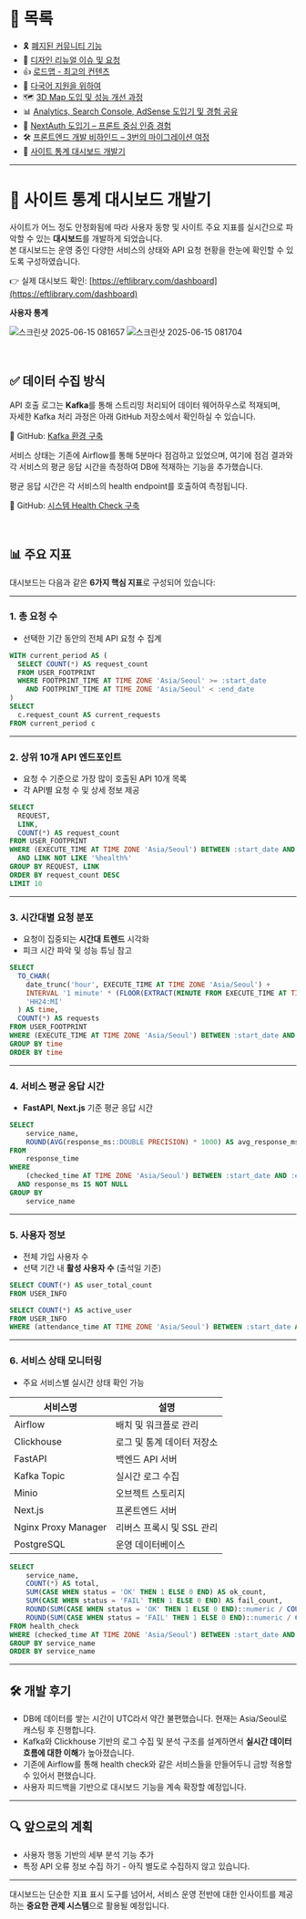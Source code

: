 # 📂 목록

- 🎗️ [폐지된 커뮤니티 기능](./community.md)
- 🎨 [디자인 리뉴얼 이슈 및 요청](./design.md)
- 👍 [로드맵 - 최고의 컨텐츠](./roadmap.md)
- 🍱 [다국어 지원을 위하여](./i18n.md)
- 🗺️ [3D Map 도입 및 성능 개선 과정](./3dmap.md)
- 📊 [Analytics, Search Console, AdSense 도입기 및 경험 공유](./google.md)
- 🔐 [NextAuth 도입기 – 프론트 중심 인증 경험](./auth.md)
- 🛠️ [프론트엔드 개발 비하인드 – 3번의 마이그레이션 여정](./migration.md)
- 🚀 [사이트 통계 대시보드 개발기](./dashboard.md)

---

# 🚀 사이트 통계 대시보드 개발기

사이트가 어느 정도 안정화됨에 따라 사용자 동향 및 사이트 주요 지표를 실시간으로 파악할 수 있는 **대시보드**를 개발하게 되었습니다.  
본 대시보드는 운영 중인 다양한 서비스의 상태와 API 요청 현황을 한눈에 확인할 수 있도록 구성하였습니다.

👉 실제 대시보드 확인: [https://eftlibrary.com/dashboard](https://eftlibrary.com/dashboard)

**사용자 통계**

![스크린샷 2025-06-15 081657](https://github.com/user-attachments/assets/b244a60f-9a10-4a3e-93d0-e6ca5067622e)
![스크린샷 2025-06-15 081704](https://github.com/user-attachments/assets/22c76fc9-6c00-4164-afe1-d137d11b3388)

<br />

## ✅ 데이터 수집 방식

API 호출 로그는 **Kafka**를 통해 스트리밍 처리되어 데이터 웨어하우스로 적재되며,  
자세한 Kafka 처리 과정은 아래 GitHub 저장소에서 확인하실 수 있습니다.

🔗 GitHub: [Kafka 환경 구축](https://github.com/eft-library/eft-library-history/blob/main/kafka/kafka_system_development.md)

서비스 상태는 기존에 Airflow를 통해 5분마다 점검하고 있었으며, 여기에 점검 결과와 각 서비스의 평균 응답 시간을 측정하여 DB에 적재하는 기능을 추가했습니다.

평균 응답 시간은 각 서비스의 health endpoint를 호출하여 측정됩니다.

🔗 GitHub: [시스템 Health Check 구축](https://github.com/eft-library/eft-library-history/blob/main/airflow/health_check.md)

<br />

## 📊 주요 지표

대시보드는 다음과 같은 **6가지 핵심 지표**로 구성되어 있습니다:

---

### 1. 총 요청 수

- 선택한 기간 동안의 전체 API 요청 수 집계

```sql
WITH current_period AS (
  SELECT COUNT(*) AS request_count
  FROM USER_FOOTPRINT
  WHERE FOOTPRINT_TIME AT TIME ZONE 'Asia/Seoul' >= :start_date
    AND FOOTPRINT_TIME AT TIME ZONE 'Asia/Seoul' < :end_date
)
SELECT
  c.request_count AS current_requests
FROM current_period c
```

---

### 2. 상위 10개 API 엔드포인트

- 요청 수 기준으로 가장 많이 호출된 API 10개 목록
- 각 API별 요청 수 및 상세 정보 제공

```sql
SELECT
  REQUEST,
  LINK,
  COUNT(*) AS request_count
FROM USER_FOOTPRINT
WHERE (EXECUTE_TIME AT TIME ZONE 'Asia/Seoul') BETWEEN :start_date AND :end_date
  AND LINK NOT LIKE '%health%'
GROUP BY REQUEST, LINK
ORDER BY request_count DESC
LIMIT 10
```

---

### 3. 시간대별 요청 분포

- 요청이 집중되는 **시간대 트렌드** 시각화
- 피크 시간 파악 및 성능 튜닝 참고

```sql
SELECT
  TO_CHAR(
    date_trunc('hour', EXECUTE_TIME AT TIME ZONE 'Asia/Seoul') +
    INTERVAL '1 minute' * (FLOOR(EXTRACT(MINUTE FROM EXECUTE_TIME AT TIME ZONE 'Asia/Seoul') / 15) * 15),
    'HH24:MI'
  ) AS time,
  COUNT(*) AS requests
FROM USER_FOOTPRINT
WHERE (EXECUTE_TIME AT TIME ZONE 'Asia/Seoul') BETWEEN :start_date AND :end_date
GROUP BY time
ORDER BY time
```

---

### 4. 서비스 평균 응답 시간

- **FastAPI**, **Next.js** 기준 평균 응답 시간

```sql
SELECT
    service_name,
    ROUND(AVG(response_ms::DOUBLE PRECISION) * 1000) AS avg_response_ms
FROM
    response_time
WHERE
    (checked_time AT TIME ZONE 'Asia/Seoul') BETWEEN :start_date AND :end_date
  AND response_ms IS NOT NULL
GROUP BY
    service_name
```

---

### 5. 사용자 정보

- 전체 가입 사용자 수
- 선택 기간 내 **활성 사용자 수** (출석일 기준)

```sql
SELECT COUNT(*) AS user_total_count
FROM USER_INFO

SELECT COUNT(*) AS active_user
FROM USER_INFO
WHERE (attendance_time AT TIME ZONE 'Asia/Seoul') BETWEEN :start_date AND :end_date
```

---

### 6. 서비스 상태 모니터링

- 주요 서비스별 실시간 상태 확인 가능

| 서비스명            | 설명                       |
| ------------------- | -------------------------- |
| Airflow             | 배치 및 워크플로 관리      |
| Clickhouse          | 로그 및 통계 데이터 저장소 |
| FastAPI             | 백엔드 API 서버            |
| Kafka Topic         | 실시간 로그 수집           |
| Minio               | 오브젝트 스토리지          |
| Next.js             | 프론트엔드 서버            |
| Nginx Proxy Manager | 리버스 프록시 및 SSL 관리  |
| PostgreSQL          | 운영 데이터베이스          |

```sql
SELECT
    service_name,
    COUNT(*) AS total,
    SUM(CASE WHEN status = 'OK' THEN 1 ELSE 0 END) AS ok_count,
    SUM(CASE WHEN status = 'FAIL' THEN 1 ELSE 0 END) AS fail_count,
    ROUND(SUM(CASE WHEN status = 'OK' THEN 1 ELSE 0 END)::numeric / COUNT(*) * 100, 2) AS ok_percentage,
    ROUND(SUM(CASE WHEN status = 'FAIL' THEN 1 ELSE 0 END)::numeric / COUNT(*) * 100, 2) AS fail_percentage
FROM health_check
WHERE (checked_time AT TIME ZONE 'Asia/Seoul') BETWEEN :start_date AND :end_date
GROUP BY service_name
ORDER BY service_name
```

---

## 🛠️ 개발 후기

- DB에 데이터를 쌓는 시간이 UTC라서 약간 불편했습니다. 현재는 Asia/Seoul로 캐스팅 후 진행합니다.
- Kafka와 Clickhouse 기반의 로그 수집 및 분석 구조를 설계하면서 **실시간 데이터 흐름에 대한 이해**가 높아졌습니다.
- 기존에 Airflow를 통해 health check와 같은 서비스들을 만들어두니 금방 적용할 수 있어서 편했습니다.
- 사용자 피드백을 기반으로 대시보드 기능을 계속 확장할 예정입니다.

---

## 🔍 앞으로의 계획

- 사용자 행동 기반의 세부 분석 기능 추가
- 특정 API 오류 정보 수집 하기 - 아직 별도로 수집하지 않고 있습니다.

---

대시보드는 단순한 지표 표시 도구를 넘어서, 서비스 운영 전반에 대한 인사이트를 제공하는 **중요한 관제 시스템**으로 활용될 예정입니다.
